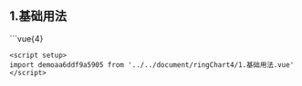 ## 1.基础用法
<demoaa6ddf9a5905 />
```vue{4}
<template>
    <ring-chart-4 ref="chartRef"></ring-chart-4>
</template>

<script setup>
import { ref, onMounted } from 'vue';

const chartRef = ref();

onMounted(() => chartRef.value.renderChart());
</script>
<style lang="scss" scoped>
.chart {
    height: 664px;
    background-color: rgb(3, 43, 68);
}
</style>
```
<script setup>
import demoaa6ddf9a5905 from '../../document/ringChart4/1.基础用法.vue'
</script>